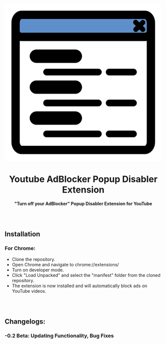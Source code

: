 <p align="center">
  <img src="icon.png">
</p>
<h1 align="center"> Youtube AdBlocker Popup Disabler Extension </h1>
<p align="center">
  <b >"Turn off your AdBlocker" Popup Disabler Extension for YouTube</b>
</p>

<br></br>
## Installation

### For Chrome:

-   Clone the repository.
-   Open Chrome and navigate to chrome://extensions/
-   Turn on developer mode.
-   Click "Load Unpacked" and select the "manifest" folder from the cloned repository.
-   The extension is now installed and will automatically block ads on YouTube videos.

<br></br>
## Changelogs:
### -0.2 Beta: Updating Functionality, Bug Fixes
